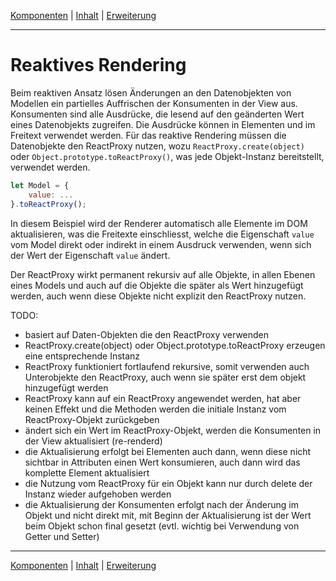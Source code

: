 [Komponenten](composite.md) | [Inhalt](README.md#reaktives-rendering) | [Erweiterung](extension.md)
- - -

# Reaktives Rendering

Beim reaktiven Ansatz l&ouml;sen &Auml;nderungen an den Datenobjekten von
Modellen ein partielles Auffrischen der Konsumenten in der View aus. Konsumenten
sind alle Ausdr&uuml;cke, die lesend auf den ge&auml;nderten Wert eines
Datenobjekts zugreifen. Die Ausdr&uuml;cke k&ouml;nnen in Elementen und im
Freitext verwendet werden. F&uuml;r das reaktive Rendering m&uuml;ssen die
Datenobjekte den ReactProxy nutzen, wozu `ReactProxy.create(object)` oder
`Object.prototype.toReactProxy()`, was jede Objekt-Instanz bereitstellt,
verwendet werden.

```javascript
let Model = {
    value: ...
}.toReactProxy();
```

In diesem Beispiel wird der Renderer automatisch alle Elemente im DOM
aktualisieren, was die Freitexte einschliesst, welche die Eigenschaft `value`
vom Model direkt oder indirekt in einem Ausdruck verwenden, wenn sich der Wert
der Eigenschaft `value` &auml;ndert.

Der ReactProxy wirkt permanent rekursiv auf alle Objekte, in allen Ebenen eines
Models und auch auf die Objekte die sp&auml;ter als Wert hinzugef&uuml;gt
werden, auch wenn diese Objekte nicht explizit den ReactProxy nutzen.

TODO:

- basiert auf Daten-Objekten die den ReactProxy verwenden
- ReactProxy.create(object) oder Object.prototype.toReactProxy erzeugen eine entsprechende Instanz
- ReactProxy funktioniert fortlaufend rekursive, somit verwenden auch Unterobjekte den ReactProxy, auch wenn sie später
  erst dem objekt hinzugefügt werden
- ReactProxy kann auf ein ReactProxy angewendet werden, hat aber keinen Effekt und die Methoden werden die initiale
  Instanz vom ReactProxy-Objekt zurückgeben
- ändert sich ein Wert im ReactProxy-Objekt, werden die Konsumenten in der View aktualisiert (re-renderd)
- die Aktualisierung erfolgt bei Elementen auch dann, wenn diese nicht sichtbar in Attributen einen Wert konsumieren,
  auch dann wird das komplette Element aktualisiert
- die Nutzung vom ReactProxy für ein Objekt kann nur durch delete der Instanz wieder aufgehoben werden
- die Aktualisierung der Konsumenten erfolgt nach der Änderung im Objekt und nicht direkt mit,
  mit Beginn der Aktualisierung ist der Wert beim Objekt schon final gesetzt (evtl. wichtig bei Verwendung von Getter
  und Setter)


- - -

[Komponenten](composite.md) | [Inhalt](README.md#reaktives-rendering) | [Erweiterung](extension.md)

